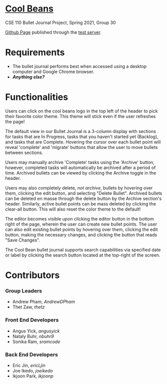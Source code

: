 # [Cool Beans](admin/team.md)
CSE 110 Bullet Journal Project, Spring 2021, Group 30

[Github Page](https://nbuhr9.github.io/test-server/) published through the [test server](https://github.com/nbuhr9/test-server).

# Requirements
- The bullet journal performs best when accessed using a desktop computer and Google Chrome browser.
- ***Anything else?***
# Functionalities
Users can click on the cool beans logo in the top left of the header to pick their favorite color theme. This theme will stick even if the user refreshes the page!

The default view in our Bullet Journal is a 3-column display with sections for tasks that are In Progress, tasks that you haven't started yet (Backlog), and tasks that are Complete. Hovering the cursor over each bullet point will reveal 'complete' and 'migrate' buttons that allow the user to move bullets between sections.

Users may manually archive 'Complete' tasks using the 'Archive' button, however, completed tasks will automatically be archived after a period of time. Archived bullets can be viewed by clicking the Archive toggle in the header.

Users may also completely delete, *not archive*, bullets by hovering over them, clicking the edit button, and selecting "Delete Bullet". Archived bullets can be deleted en masse through the delete button by the Archive section's header. Similarly, active bullet points can be mass deleted by clicking the clear-all button. This will also reset the color theme to the default!

The editor becomes visible upon clicking the editor button in the bottom right of the page, wherein the user can create new bullet points. The user can also edit existing bullet points by hovering over them, clicking the edit button, making the necessary changes, and clicking the button that reads "Save Changes".

The Cool Bean bullet journal supports search capabilities via specified date or label by clicking the search button located at the top-right of the screen.

# Contributors
### Group Leaders
- Andrew Pham, *AndrewDPham*
- Thet Zaw, *thetz*
### Front End Developers
- Angus Yick, *angusyick*
- Nataly Buhr, *nbuhr9*
- Sonika Ram, *sramcode*
### Back End Developers
- Eric Jin, *ericLjin*
- Joe Ikedo, *joeikedo*
- Ikjoon Park, *ikjoonp*
